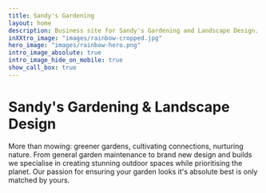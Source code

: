```yaml
---
title: Sandy's Gardening
layout: home
description: Business site for Sandy's Gardening and Landscape Design.
inXXtro_image: "images/rainbow-cropped.jpg"
hero_image: "images/rainbow-hero.png"
intro_image_absolute: true
intro_image_hide_on_mobile: true
show_call_box: true
---
```


# Sandy's Gardening & Landscape Design

More than mowing: greener gardens, cultivating connections, nurturing nature. From general garden maintenance to brand new design and builds we specialise in creating stunning outdoor spaces while prioritising the planet. Our passion for ensuring your garden looks it's absolute best is only matched by yours.